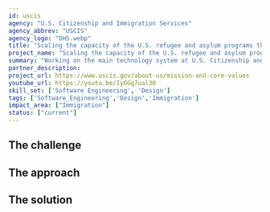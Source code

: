 ```yaml
---
id: uscis
agency: "U.S. Citizenship and Immigration Services"
agency_abbrev: "USCIS"
agency_logo: "DHS.webp"
title: "Scaling the capacity of the U.S. refugee and asylum programs through technology and design"
project_name: "Scaling the capacity of the U.S. refugee and asylum programs through technology and design"
summary: "Working on the main technology system at U.S. Citizenship and Immigration Services that supports the United States' Refugee and Asylum programs to ensure it scales for unprecedented goals in resettling refugees while also ensuring that those seeking Asylum protection receive just and efficient decisions."
partner_description: 
project_url: https://www.uscis.gov/about-us/mission-and-core-values
youtube_url: https://youtu.be/IyOGg7ual30
skill_set: ['Software Engineering', 'Design']
tags: ['Software_Engineering','Design','Immigration']
impact_area: ["Immigration"]
status: ["current"]
---
```


## The challenge

## The approach

## The solution 

